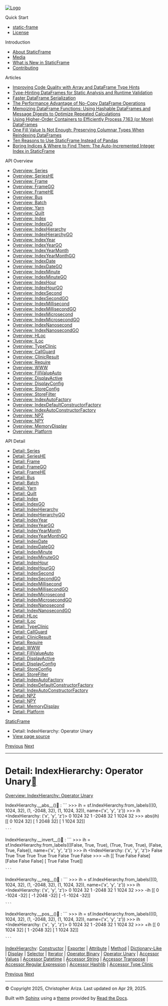 [![Logo](../_static/sf-logo-web_icon-small.png)](../index.md)

Quick Start

* [static-frame](../readme.md)
* [License](../license.md)

Introduction

* [About StaticFrame](../intro.md)
* [Media](../intro.md#media)
* [What is New in StaticFrame](../new.md)
* [Contributing](../contributing.md)

Articles

* [Improving Code Quality with Array and DataFrame Type Hints](../articles/guard.md)
* [Type-Hinting DataFrames for Static Analysis and Runtime Validation](../articles/ftyping.md)
* [Faster DataFrame Serialization](../articles/serialize.md)
* [The Performance Advantage of No-Copy DataFrame Operations](../articles/no_copy.md)
* [Memoizing DataFrame Functions: Using Hashable DataFrames and Message Digests to Optimize Repeated Calculations](../articles/hash.md)
* [Using Higher-Order Containers to Efficiently Process 7,163 (or More) DataFrames](../articles/uhoc.md)
* [One Fill Value Is Not Enough: Preserving Columnar Types When Reindexing DataFrames](../articles/fill_value.md)
* [Ten Reasons to Use StaticFrame Instead of Pandas](../articles/upgrade.md)
* [Boring Indices & Where to Find Them: The Auto-Incremented Integer Index in StaticFrame](../articles/aiii.md)

API Overview

* [Overview: Series](../api_overview/series.md)
* [Overview: SeriesHE](../api_overview/series_he.md)
* [Overview: Frame](../api_overview/frame.md)
* [Overview: FrameGO](../api_overview/frame_go.md)
* [Overview: FrameHE](../api_overview/frame_he.md)
* [Overview: Bus](../api_overview/bus.md)
* [Overview: Batch](../api_overview/batch.md)
* [Overview: Yarn](../api_overview/yarn.md)
* [Overview: Quilt](../api_overview/quilt.md)
* [Overview: Index](../api_overview/index.md)
* [Overview: IndexGO](../api_overview/index_go.md)
* [Overview: IndexHierarchy](../api_overview/index_hierarchy.md)
* [Overview: IndexHierarchyGO](../api_overview/index_hierarchy_go.md)
* [Overview: IndexYear](../api_overview/index_year.md)
* [Overview: IndexYearGO](../api_overview/index_year_go.md)
* [Overview: IndexYearMonth](../api_overview/index_year_month.md)
* [Overview: IndexYearMonthGO](../api_overview/index_year_month_go.md)
* [Overview: IndexDate](../api_overview/index_date.md)
* [Overview: IndexDateGO](../api_overview/index_date_go.md)
* [Overview: IndexMinute](../api_overview/index_minute.md)
* [Overview: IndexMinuteGO](../api_overview/index_minute_go.md)
* [Overview: IndexHour](../api_overview/index_hour.md)
* [Overview: IndexHourGO](../api_overview/index_hour_go.md)
* [Overview: IndexSecond](../api_overview/index_second.md)
* [Overview: IndexSecondGO](../api_overview/index_second_go.md)
* [Overview: IndexMillisecond](../api_overview/index_millisecond.md)
* [Overview: IndexMillisecondGO](../api_overview/index_millisecond_go.md)
* [Overview: IndexMicrosecond](../api_overview/index_microsecond.md)
* [Overview: IndexMicrosecondGO](../api_overview/index_microsecond_go.md)
* [Overview: IndexNanosecond](../api_overview/index_nanosecond.md)
* [Overview: IndexNanosecondGO](../api_overview/index_nanosecond_go.md)
* [Overview: HLoc](../api_overview/hloc.md)
* [Overview: ILoc](../api_overview/iloc.md)
* [Overview: TypeClinic](../api_overview/type_clinic.md)
* [Overview: CallGuard](../api_overview/call_guard.md)
* [Overview: ClinicResult](../api_overview/clinic_result.md)
* [Overview: Require](../api_overview/require.md)
* [Overview: WWW](../api_overview/www.md)
* [Overview: FillValueAuto](../api_overview/fill_value_auto.md)
* [Overview: DisplayActive](../api_overview/display_active.md)
* [Overview: DisplayConfig](../api_overview/display_config.md)
* [Overview: StoreConfig](../api_overview/store_config.md)
* [Overview: StoreFilter](../api_overview/store_filter.md)
* [Overview: IndexAutoFactory](../api_overview/index_auto_factory.md)
* [Overview: IndexDefaultConstructorFactory](../api_overview/index_default_constructor_factory.md)
* [Overview: IndexAutoConstructorFactory](../api_overview/index_auto_constructor_factory.md)
* [Overview: NPZ](../api_overview/npz.md)
* [Overview: NPY](../api_overview/npy.md)
* [Overview: MemoryDisplay](../api_overview/memory_display.md)
* [Overview: Platform](../api_overview/platform.md)

API Detail

* [Detail: Series](series.md)
* [Detail: SeriesHE](series_he.md)
* [Detail: Frame](frame.md)
* [Detail: FrameGO](frame_go.md)
* [Detail: FrameHE](frame_he.md)
* [Detail: Bus](bus.md)
* [Detail: Batch](batch.md)
* [Detail: Yarn](yarn.md)
* [Detail: Quilt](quilt.md)
* [Detail: Index](index.md)
* [Detail: IndexGO](index_go.md)
* [Detail: IndexHierarchy](index_hierarchy.md)
* [Detail: IndexHierarchyGO](index_hierarchy_go.md)
* [Detail: IndexYear](index_year.md)
* [Detail: IndexYearGO](index_year_go.md)
* [Detail: IndexYearMonth](index_year_month.md)
* [Detail: IndexYearMonthGO](index_year_month_go.md)
* [Detail: IndexDate](index_date.md)
* [Detail: IndexDateGO](index_date_go.md)
* [Detail: IndexMinute](index_minute.md)
* [Detail: IndexMinuteGO](index_minute_go.md)
* [Detail: IndexHour](index_hour.md)
* [Detail: IndexHourGO](index_hour_go.md)
* [Detail: IndexSecond](index_second.md)
* [Detail: IndexSecondGO](index_second_go.md)
* [Detail: IndexMillisecond](index_millisecond.md)
* [Detail: IndexMillisecondGO](index_millisecond_go.md)
* [Detail: IndexMicrosecond](index_microsecond.md)
* [Detail: IndexMicrosecondGO](index_microsecond_go.md)
* [Detail: IndexNanosecond](index_nanosecond.md)
* [Detail: IndexNanosecondGO](index_nanosecond_go.md)
* [Detail: HLoc](hloc.md)
* [Detail: ILoc](iloc.md)
* [Detail: TypeClinic](type_clinic.md)
* [Detail: CallGuard](call_guard.md)
* [Detail: ClinicResult](clinic_result.md)
* [Detail: Require](require.md)
* [Detail: WWW](www.md)
* [Detail: FillValueAuto](fill_value_auto.md)
* [Detail: DisplayActive](display_active.md)
* [Detail: DisplayConfig](display_config.md)
* [Detail: StoreConfig](store_config.md)
* [Detail: StoreFilter](store_filter.md)
* [Detail: IndexAutoFactory](index_auto_factory.md)
* [Detail: IndexDefaultConstructorFactory](index_default_constructor_factory.md)
* [Detail: IndexAutoConstructorFactory](index_auto_constructor_factory.md)
* [Detail: NPZ](npz.md)
* [Detail: NPY](npy.md)
* [Detail: MemoryDisplay](memory_display.md)
* [Detail: Platform](platform.md)

[StaticFrame](../index.md)

* Detail: IndexHierarchy: Operator Unary
* [View page source](../_sources/api_detail/index_hierarchy-operator_unary.rst.txt)

[Previous](index_hierarchy-operator_binary.md "Detail: IndexHierarchy: Operator Binary")
[Next](index_hierarchy-accessor_values.md "Detail: IndexHierarchy: Accessor Values")

---

# Detail: IndexHierarchy: Operator Unary[](#detail-indexhierarchy-operator-unary "Link to this heading")

[Overview: IndexHierarchy: Operator Unary](../api_overview/index_hierarchy-operator_unary.md#api-overview-indexhierarchy-operator-unary)

IndexHierarchy.\_\_abs\_\_()[](#static_frame.IndexHierarchy.__abs__ "Link to this definition")
:   ```
    >>> ih = sf.IndexHierarchy.from_labels(((0, 1024, 32), (1, -2048, 32), (1, 1024, 32)), name=('x', 'y', 'z'))
    >>> ih
    <IndexHierarchy: ('x', 'y', 'z')>
    0                                 1024    32
    1                                 -2048   32
    1                                 1024    32
    <int64>                           <int64> <int64>
    >>> abs(ih)
    [[   0 1024   32]
     [   1 2048   32]
     [   1 1024   32]]

    ```

IndexHierarchy.\_\_invert\_\_()[](#static_frame.IndexHierarchy.__invert__ "Link to this definition")
:   ```
    >>> ih = sf.IndexHierarchy.from_labels(((False, True, True), (True, True, True), (False, True, False)), name=('x', 'y', 'z'))
    >>> ih
    <IndexHierarchy: ('x', 'y', 'z')>
    False                             True   True
    True                              True   True
    False                             True   False
    <bool>                            <bool> <bool>
    >>> ~ih
    [[ True False False]
     [False False False]
     [ True False  True]]

    ```

IndexHierarchy.\_\_neg\_\_()[](#static_frame.IndexHierarchy.__neg__ "Link to this definition")
:   ```
    >>> ih = sf.IndexHierarchy.from_labels(((0, 1024, 32), (1, -2048, 32), (1, 1024, 32)), name=('x', 'y', 'z'))
    >>> ih
    <IndexHierarchy: ('x', 'y', 'z')>
    0                                 1024    32
    1                                 -2048   32
    1                                 1024    32
    <int64>                           <int64> <int64>
    >>> -ih
    [[    0 -1024   -32]
     [   -1  2048   -32]
     [   -1 -1024   -32]]

    ```

IndexHierarchy.\_\_pos\_\_()[](#static_frame.IndexHierarchy.__pos__ "Link to this definition")
:   ```
    >>> ih = sf.IndexHierarchy.from_labels(((0, 1024, 32), (1, -2048, 32), (1, 1024, 32)), name=('x', 'y', 'z'))
    >>> ih
    <IndexHierarchy: ('x', 'y', 'z')>
    0                                 1024    32
    1                                 -2048   32
    1                                 1024    32
    <int64>                           <int64> <int64>
    >>> +ih
    [[    0  1024    32]
     [    1 -2048    32]
     [    1  1024    32]]

    ```

[IndexHierarchy](index_hierarchy.md#api-detail-indexhierarchy): [Constructor](index_hierarchy-constructor.md#api-detail-indexhierarchy-constructor) | [Exporter](index_hierarchy-exporter.md#api-detail-indexhierarchy-exporter) | [Attribute](index_hierarchy-attribute.md#api-detail-indexhierarchy-attribute) | [Method](index_hierarchy-method.md#api-detail-indexhierarchy-method) | [Dictionary-Like](index_hierarchy-dictionary_like.md#api-detail-indexhierarchy-dictionary-like) | [Display](index_hierarchy-display.md#api-detail-indexhierarchy-display) | [Selector](index_hierarchy-selector.md#api-detail-indexhierarchy-selector) | [Iterator](index_hierarchy-iterator.md#api-detail-indexhierarchy-iterator) | [Operator Binary](index_hierarchy-operator_binary.md#api-detail-indexhierarchy-operator-binary) | [Operator Unary](#api-detail-indexhierarchy-operator-unary) | [Accessor Values](index_hierarchy-accessor_values.md#api-detail-indexhierarchy-accessor-values) | [Accessor Datetime](index_hierarchy-accessor_datetime.md#api-detail-indexhierarchy-accessor-datetime) | [Accessor String](index_hierarchy-accessor_string.md#api-detail-indexhierarchy-accessor-string) | [Accessor Transpose](index_hierarchy-accessor_transpose.md#api-detail-indexhierarchy-accessor-transpose) | [Accessor Regular Expression](index_hierarchy-accessor_regular_expression.md#api-detail-indexhierarchy-accessor-regular-expression) | [Accessor Hashlib](index_hierarchy-accessor_hashlib.md#api-detail-indexhierarchy-accessor-hashlib) | [Accessor Type Clinic](index_hierarchy-accessor_type_clinic.md#api-detail-indexhierarchy-accessor-type-clinic)

[Previous](index_hierarchy-operator_binary.md "Detail: IndexHierarchy: Operator Binary")
[Next](index_hierarchy-accessor_values.md "Detail: IndexHierarchy: Accessor Values")

---

© Copyright 2025, Christopher Ariza.
Last updated on Apr 29, 2025.

Built with [Sphinx](https://www.sphinx-doc.org/) using a
[theme](https://github.com/readthedocs/sphinx_rtd_theme)
provided by [Read the Docs](https://readthedocs.org).